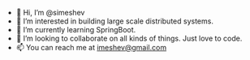 - 👋 Hi, I’m @simeshev
- 👀 I’m interested in building large scale distributed systems.
- 🌱 I’m currently learning SpringBoot.
- 💞️ I’m looking to collaborate on all kinds of things. Just love to code.
- 📫 You can reach me at imeshev@gmail.com

<!---
simeshev/simeshev is a ✨ special ✨ repository because its `README.md` (this file) appears on your GitHub profile.
You can click the Preview link to take a look at your changes.
--->
